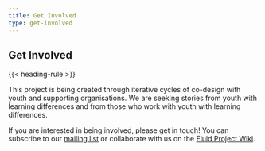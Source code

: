 ```yaml
---
title: Get Involved
type: get-involved
---
```

## Get Involved

{{< heading-rule >}}

This project is being created through iterative cycles of co-design with youth and supporting organisations. We are seeking stories from youth with learning differences and from those who work with youth with learning differences.

If you are interested in being involved, please get in touch! You can subscribe to our [mailing list](https://lists.idrc.ocadu.ca/mailman/listinfo/sojustrepairit) or collaborate with us on the [Fluid Project Wiki](https://wiki.fluidproject.org/display/fluid/Social+Justice+Repair+Kit).
